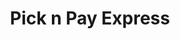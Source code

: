 ---
title: "Pick n Pay Express"
url: /rustenburg/pick-n-pay-express-oliver-thambo-drive/
shop: convenience
---